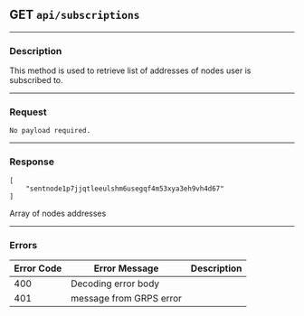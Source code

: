 ## GET `api/subscriptions`

---

### Description

This method is used to retrieve list of addresses of nodes user is subscribed to.

---

### Request


```
No payload required.
```

---

### Response

```
[
    "sentnode1p7jjqtleeulshm6usegqf4m53xya3eh9vh4d67"
]

```

Array of nodes addresses                            


---

### Errors

| Error Code | Error Message               | Description                        |
|------------|-----------------------------|------------------------------------|
| 400        | Decoding error body         |                                    |
| 401        | message from GRPS error     |                                    |
